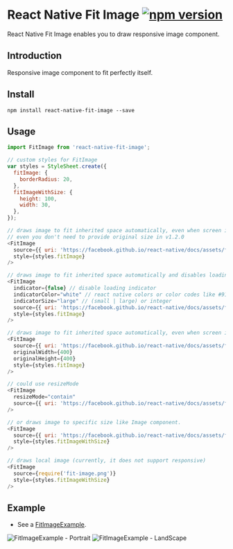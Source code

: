 # React Native Fit Image [![npm version](https://badge.fury.io/js/react-native-fit-image.svg)](https://badge.fury.io/js/react-native-fit-image)
React Native Fit Image enables you to draw responsive image component.

## Introduction
Responsive image component to fit perfectly itself.

## Install
`npm install react-native-fit-image --save`

## Usage
```javascript
import FitImage from 'react-native-fit-image';

// custom styles for FitImage
var styles = StyleSheet.create({
  fitImage: {
    borderRadius: 20,
  },
  fitImageWithSize: {
    height: 100,
    width: 30,
  },
});

// draws image to fit inherited space automatically, even when screen is rotated.
// even you don't need to provide original size in v1.2.0
<FitImage
  source={{ uri: 'https://facebook.github.io/react-native/docs/assets/favicon.png' }}
  style={styles.fitImage}
/>

// draws image to fit inherited space automatically and disables loading indicator
<FitImage
  indicator={false} // disable loading indicator
  indicatorColor="white" // react native colors or color codes like #919191
  indicatorSize="large" // (small | large) or integer
  source={{ uri: 'https://facebook.github.io/react-native/docs/assets/favicon.png' }}
  style={styles.fitImage}
/>

// draws image to fit inherited space automatically, even when screen is rotated.
<FitImage
  source={{ uri: 'https://facebook.github.io/react-native/docs/assets/favicon.png' }}
  originalWidth={400}
  originalHeight={400}
  style={styles.fitImage}
/>

// could use resizeMode
<FitImage
  resizeMode="contain"
  source={{ uri: 'https://facebook.github.io/react-native/docs/assets/favicon.png' }}
/>

// or draws image to specific size like Image component.
<FitImage
  source={{ uri: 'https://facebook.github.io/react-native/docs/assets/favicon.png' }}
  style={styles.fitImageWithSize}
/>

// draws local image (currently, it does not support responsive)
<FitImage
  source={require('fit-image.png')}
  style={styles.fitImageWithSize}
/>
```

## Example
- See a [FitImageExample][1].

![FitImageExample - Portrait](https://github.com/originerd/react-native-fit-image-example/raw/master/fit_image_example_portrait.gif)
![FitImageExample - LandScape](https://github.com/originerd/react-native-fit-image-example/raw/master/fit_image_example_landscape.gif)

[1]: https://github.com/originerd/react-native-fit-image-example
